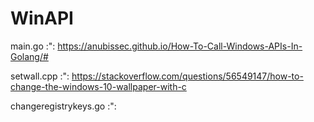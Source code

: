 # WinAPI

main.go :": https://anubissec.github.io/How-To-Call-Windows-APIs-In-Golang/#

setwall.cpp :": https://stackoverflow.com/questions/56549147/how-to-change-the-windows-10-wallpaper-with-c

changeregistrykeys.go :": 
